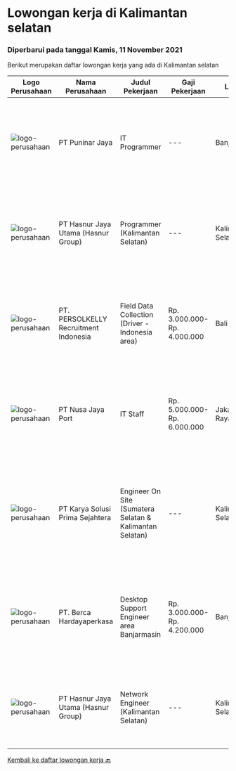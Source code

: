 
  # Lowongan kerja di Kalimantan selatan

  ### Diperbarui pada tanggal Kamis, 11 November 2021

  Berikut merupakan daftar lowongan kerja yang ada di Kalimantan selatan

  |Logo Perusahaan | Nama Perusahaan | Judul Pekerjaan | Gaji Pekerjaan | Lokasi | Deskripsi | Tanggal diunggah | Pranala |
  | -------------- | --------------- | --------------- | --------- | --------- | -------------- | ------- | ----------- |
  |![logo-perusahaan](https://image-service-cdn.seek.com.au/f4beaa62bfeba5c880cb1eddef5f5fb56e0e0a06/ee4dce1061f3f616224767ad58cb2fc751b8d2dc)|PT Puninar Jaya|IT Programmer|---|Banjarmasin|Kualifikasi :  Usia dibawah 30 tahun Pendidikan D3/S1 Jurusan Manajemen Informatika/Sistem Informasi/Ilmu Komputer Memiliki kemampuan web programming...|Selasa, 09 November 2021|https://www.jobstreet.co.id/id/job/it-programmer-3667232?token=0~9595d0a6-01c3-427e-b31e-9637c6c281e3&sectionRank=1&jobId=jobstreet-id-job-3667232|
|![logo-perusahaan](https://image-service-cdn.seek.com.au/ce6f66b5ddea48c0961eddc201a535616844de99/ee4dce1061f3f616224767ad58cb2fc751b8d2dc)|PT Hasnur Jaya Utama (Hasnur Group)|Programmer (Kalimantan Selatan)|---|Kalimantan Selatan|Job Descriptions: Develops code and creates customized applications to enhance product based on business needs Investigates and resolves matters of...|Selasa, 02 November 2021|https://www.jobstreet.co.id/id/job/programmer-kalimantan-selatan-3661156?token=0~9595d0a6-01c3-427e-b31e-9637c6c281e3&sectionRank=2&jobId=jobstreet-id-job-3661156|
|![logo-perusahaan](https://image-service-cdn.seek.com.au/a778cc2d537d275f0abc3d64068f14c4c640057e/ee4dce1061f3f616224767ad58cb2fc751b8d2dc)|PT. PERSOLKELLY Recruitment Indonesia|Field Data Collection (Driver - Indonesia area)|Rp. 3.000.000-Rp. 4.000.000|Bali|Role Responsibility : Collect (map) imaginary in the areas as per instructed by leader. To fulfill mapping target in daily/monthly basis &amp;...|Senin, 01 November 2021|https://www.jobstreet.co.id/id/job/field-data-collection-driver-indonesia-area-3675577?token=0~9595d0a6-01c3-427e-b31e-9637c6c281e3&sectionRank=3&jobId=jobstreet-id-job-3675577|
|![logo-perusahaan](https://image-service-cdn.seek.com.au/5efd9c26cc2f068558e570ebf62385fcde9bc58e/ee4dce1061f3f616224767ad58cb2fc751b8d2dc)|PT Nusa Jaya Port|IT Staff|Rp. 5.000.000-Rp. 6.000.000|Jakarta Raya|Requirements : Bachelor degree form reputable university majoring IT Have a good skills in IT Have a good knowledge about programming, installation...|Rabu, 27 Oktober 2021|https://www.jobstreet.co.id/id/job/it-staff-3670784?token=0~9595d0a6-01c3-427e-b31e-9637c6c281e3&sectionRank=4&jobId=jobstreet-id-job-3670784|
|![logo-perusahaan](https://image-service-cdn.seek.com.au/bb0f2c313297f2db3d497466b95d7da85644edc0/ee4dce1061f3f616224767ad58cb2fc751b8d2dc)|PT Karya Solusi Prima Sejahtera|Engineer On Site (Sumatera Selatan & Kalimantan Selatan)|---|Kalimantan Selatan|KUALIFIKASI Lulusan minimal D3 Kelistrikan Mampu melakukan instalasi perangkat kelistrikan pada Alat Berat Memiliki kemampuan komunikasi yang baik...|Senin, 25 Oktober 2021|https://www.jobstreet.co.id/id/job/engineer-on-site-sumatera-selatan-kalimantan-selatan-3667205?token=0~9595d0a6-01c3-427e-b31e-9637c6c281e3&sectionRank=5&jobId=jobstreet-id-job-3667205|
|![logo-perusahaan](https://image-service-cdn.seek.com.au/0c900ac2b5b1a2cf9bee651ce5d069e68ff14c92/ee4dce1061f3f616224767ad58cb2fc751b8d2dc)|PT. Berca Hardayaperkasa|Desktop Support Engineer area Banjarmasin|Rp. 3.000.000-Rp. 4.200.000|Banjarmasin|Delivery the implementation and provide PC, Printer, and Networking. Analyze and diagnose technical issues and give fast problem resolution Technical...|Senin, 25 Oktober 2021|https://www.jobstreet.co.id/id/job/desktop-support-engineer-area-banjarmasin-3667018?token=0~9595d0a6-01c3-427e-b31e-9637c6c281e3&sectionRank=6&jobId=jobstreet-id-job-3667018|
|![logo-perusahaan](https://image-service-cdn.seek.com.au/ce6f66b5ddea48c0961eddc201a535616844de99/ee4dce1061f3f616224767ad58cb2fc751b8d2dc)|PT Hasnur Jaya Utama (Hasnur Group)|Network Engineer (Kalimantan Selatan)|---|Kalimantan Selatan|Job Descriptions : Configure and install various network devices and services (e.g. routers, switches, firewalls, VPV, QoS) Perform network...|Senin, 18 Oktober 2021|https://www.jobstreet.co.id/id/job/network-engineer-kalimantan-selatan-3661337?token=0~9595d0a6-01c3-427e-b31e-9637c6c281e3&sectionRank=7&jobId=jobstreet-id-job-3661337|


  [Kembali ke daftar lowongan kerja 🔙](../README.md#daftar-lowongan-kerja)
  